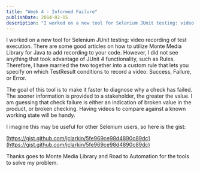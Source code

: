 ```yaml
---
title: "Week 4 - Informed Failure"
publishDate: 2014-02-15
description: "I worked on a new tool for Selenium JUnit testing: video recording of test execution. There are some good articles on how to utilize Monte Media Library..."
---
```


I worked on a new tool for Selenium JUnit testing: video recording of test execution. There are some good articles on how to utilize Monte Media Library for Java to add recording to your code. However, I did not see anything that took advantage of JUnit 4 functionality, such as Rules. Therefore, I have married the two together into a custom rule that lets you specify on which TestResult conditions to record a video: Success, Failure, or Error.

The goal of this tool is to make it faster to diagnose why a check has failed. The sooner information is provided to a stakeholder, the greater the value. I am guessing that check failure is either an indication of broken value in the product, or broken checking. Having videos to compare against a known working state will be handy.

I imagine this may be useful for other Selenium users, so here is the gist:

[https://gist.github.com/jclarkin/5fe969ce98d4890c89dc](https://gist.github.com/jclarkin/5fe969ce98d4890c89dc)

Thanks goes to Monte Media Library and Road to Automation for the tools to solve my problem.
